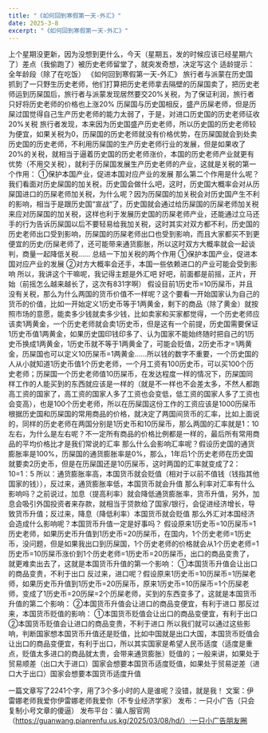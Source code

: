 ```yaml
---
title: "《如何回到寒假第一天-外汇》"
date: 2025-3-8
excerpt: "《如何回到寒假第一天-外汇》"
---
```


上个星期没更新，因为没想到更什么，今天（星期五，发的时候应该已经星期六了）差点（我偷跑了）被历史老师留堂了，就突发奇想，决定写这个
适龄提示：全年龄段（除了在吃饭）
《如何回到寒假第一天-外汇》
      旅行者与派蒙在历史国抓到了一只野生历史老师，他们打算把历史老师拿去隔壁的历屎国卖了，把历史老师运到历屎国后，旅行者与派蒙发现居然要交20%关税，为了保证利润，旅行者只好将历史老师的价格也上涨20%
     历屎国与历史国相反，盛产历屎老师，但是历屎过国觉得自己生产历史老师的能力太弱了，于是，对进口历史国的历史老师征收20%关税
      旅行者发现，本来因为历史国盛产历史老师，所以历史国的历史老师较为便宜，如果关税为0，历屎国的历史老师就没有价格优势，在历屎国就会到处卖历史国的历史老师，不利用历屎国的生产历史老师行业的发展，但是如果收了20%的关税，就相当于逼着历史国的历史老师涨价，本国的历史老师产业就更有优势（不用交关税），就利于历屎国发展生产历史老师的产业，这就是关税的第一个作用：
①保护本国产业，促进本国对应产业的发展
那么第二个作用是什么呢？我们看面对历史屎国的加关税，历史国会做什么吧，这时，历史国大概率会对从历屎国进口的历屎老师加关税，为什么呢？因为历屎国的加关税会对历史国产生不利的影响，相当于是跟历史国“宣战”了，历史国就会通过给历屎国的历屎老师加关税来应对历屎国的加关税，这样也利于发展历史国的历屎老师产业，还能通过立马还手的行为告诉历屎国以后不要轻易给我加关税，这时其实对双方都不利，历史国的历史老师出口受到影响，历屎国的历屎老师出口也受到影响，而且大家都买不到更便宜的历史/历屎老师了，还可能带来通货膨胀，所以这时双方大概率就会一起谈判，商量一起降低关税……
      总结一下加关税的两个作用
①保护本国产业，促进本国对应产业的发展
②对方大概率会还手，本国一些依赖进口的产业可能会受到影响
      所以，我讲这个干嘛呢，我记得主题是外汇吧
      好吧，前面都是前摇，正片，开始（前摇怎么越来越长了，这次有831字啊）
      假设目前1历史币=10历屎币，并且没有关税，那么为什么两国的货币价值不一样呢？这个要看一开始国家认为自己的货币的价值，比如一开始定义1历史币等于1两黄金，剩下的商品（除了黄金）就按照市场的意愿，能卖多少钱就卖多少钱，比如卖家和买家都觉得，一个历史老师应该卖1两黄金，一个历史老师就会卖1历史币，但是这有一个前提，历史国需要保证1历史币值1两黄金，如果历史国印钱印多了、认为国家不能始终随时把自己的1历史币换成1两黄金，1历史币就不等于1两黄金了，可能会贬值，2历史币才=1两黄金，历屎国也可以定义10历屎币=1两黄金……所以钱的数字不重要，一个历史国的人从小就知道1历史币值1个历史老师，一个月工资有100历史币，可以买100个历史老师；历屎国一个历史老师值10历屎币，在发达程度一样的情况下，历屎国同样工作的人能买到的东西就应该是一样的（就是不一样也不会差太多，不然人都跑高工资的国家了，高工资的国家人多了工资也会变低，低工资的国家人多了工资也会变高），也是100个历史老师，所以在历屎国这份工作的工资应该是1000历屎币
      根据历史国和历屎国的常用商品的价格，就决定了两国间货币的汇率，比如上面说的，同样的历史老师在两国分别是1历史币和10历屎币，那么两国的汇率就是1：10左右，为什么是左右呢？不一定所有商品的价格比例都是一样的，最后所有常用商品的平均价格比才是我们常说的汇率
      那么什么会影响汇率呢？假设历史国的通货膨胀率是100%，历屎国的通货膨胀率是0%，那么，1年后1个历史老师在历史国就要卖2历史币，但是在历屎国还是10历屎币，这时两国的汇率就变成了2：10=1：5
      所以：通货膨胀率高，本国货币就会贬值（相对于以前不值钱（钱指其他国家的钱）），反过来，通货膨胀率低，本国货币就会升值
      那么利率对汇率有什么影响吗？之前说过，加息（提高利率）就会降低通货膨胀率，货币升值，另外，加息会吸引外国投资者来存款，就相当于贷款给了国家/银行，会促进经济增长，导致货币升值；反过来，降息（降低利率）本国货币就会贬值
      那么外汇对本国经济会造成什么影响呢？本国货币升值一定是好事吗？
      假设原来1历史币=10历屎币=1历史老师，如果历史币升值到1历史币=20历屎币，在国内，1个历史老师=1历史币，没问题，但是如果我出口到历屎国，1个历史老师的价格就会从1个历史老师=1历史币=10历屎币涨价到1个历史老师=1历史币=20历屎币，出口的商品变贵了，就更难卖出去了，这就是本国货币升值的第一个影响：
①本国货币升值会让出口的商品变贵，不利于出口
      反过来，进口呢？假设原来1历史币=10历屎币=1历屎老师，如果历史币升值到1历史币=20历屎币，原来1历史币=10历屎币=1个历屎老师，变成了1历史币=20历屎=2个历屎老师，买到的东西变多了，这就是本国货币升值的第二个影响：
②本国货币升值会让进口的商品变便宜，有利于进口
      那反过来，本国货币贬值的影响：
①本国货币贬值会让出口的商品变便宜，有利于出口
②本国货币贬值会让进口的商品变贵，不利于进口
      所以我们就可以通过这些影响，判断国家想本国货币升值还是贬值，比如中国就是出口大国，本国货币贬值会让出口的商品变便宜，有利于出口，所以其实国家是希望人民币适度（适度是重点，贬值太多进口的商品就太贵，会带来通货膨胀）贬值的；一般来讲，如果处于贸易顺差（出口大于进口）国家会想要本国货币适度贬值，如果处于贸易逆差（进口大于出口）国家会想要本国货币适度升值



一篇文章写了2241个字，用了3个多小时的人是谁呢？没错，就是我！
文案：伊雷娜老师我爱你伊雷娜老师我爱你（不专业经济学家）
发布：一只小广告（只会复制小号文章的傻逼）
发布平台：骗人服官网（https://guanwang.pianrenfu.us.kg/2025/03/08/hd/）;一只小广告朋友圈

